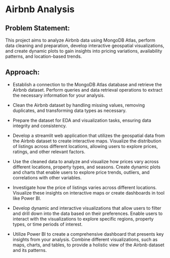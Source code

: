 # Airbnb Analysis

## Problem Statement: 

This project aims to analyze Airbnb data using MongoDB Atlas, perform data cleaning and preparation, develop interactive geospatial visualizations, and create dynamic plots to gain insights into pricing variations, availability patterns, and location-based trends.

## Approach:

* Establish a connection to the MongoDB Atlas database and retrieve the Airbnb dataset. Perform queries and data retrieval operations to extract the necessary information for your analysis.

* Clean the Airbnb dataset by handling missing values, removing duplicates, and transforming data types as necessary.

* Prepare the dataset for EDA and visualization tasks, ensuring data integrity and consistency.

* Develop a streamlit web application that utilizes the geospatial data from the Airbnb dataset to create interactive maps. Visualize the distribution of listings across different locations, allowing users to explore prices, ratings, and other relevant factors.

* Use the cleaned data to analyze and visualize how prices vary across different locations, property types, and seasons. Create dynamic plots and charts that enable users to explore price trends, outliers, and correlations with other variables.

* Investigate how the price of listings varies across different locations. Visualize these insights on interactive maps or create dashboards in tool like Power BI.

* Develop dynamic and interactive visualizations that allow users to filter and drill down into the data based on their preferences. Enable users to interact with the visualizations to explore specific regions, property types, or time periods of interest.

* Utilize Power BI to create a comprehensive dashboard that presents key insights from your analysis. Combine different visualizations, such as maps, charts, and tables, to provide a holistic view of the Airbnb dataset and its patterns.
